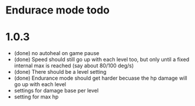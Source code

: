 # Endurace mode todo

# 1.0.3
* (done) no autoheal on game pause
* (done) Speed should still go up with each level too, but only until a fixed internal max is reached (say about 80/100 deg/s)
* (done) There should be a level setting
* (done) Endurance mode should get harder becuase the hp damage will go up with each level
* settings for damage base per level
* setting for max hp